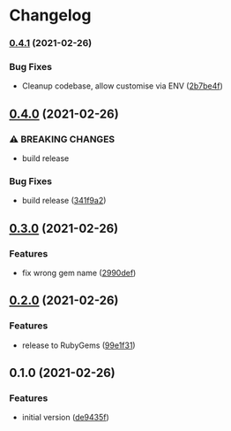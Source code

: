 # Changelog

### [0.4.1](https://www.github.com/mikian/sidekiq_liveness/compare/v0.4.0...v0.4.1) (2021-02-26)


### Bug Fixes

* Cleanup codebase, allow customise via ENV ([2b7be4f](https://www.github.com/mikian/sidekiq_liveness/commit/2b7be4f5258a4a3473abb90757031915c3263d1c))

## [0.4.0](https://www.github.com/mikian/sidekiq_liveness/compare/v0.3.0...v0.4.0) (2021-02-26)


### ⚠ BREAKING CHANGES

* build release

### Bug Fixes

* build release ([341f9a2](https://www.github.com/mikian/sidekiq_liveness/commit/341f9a23e89c75d4f4d69ae039c60da87aa3975f))

## [0.3.0](https://www.github.com/mikian/sidekiq_liviness/compare/v0.2.0...v0.3.0) (2021-02-26)


### Features

* fix wrong gem name ([2990def](https://www.github.com/mikian/sidekiq_liviness/commit/2990def26ab909f999cbcc38af7c5127c7e15443))

## [0.2.0](https://www.github.com/mikian/sidekiq_liviness/compare/v0.1.0...v0.2.0) (2021-02-26)


### Features

* release to RubyGems ([99e1f31](https://www.github.com/mikian/sidekiq_liviness/commit/99e1f31bbd5777ec612f133acf9bafe7feaf62a7))

## 0.1.0 (2021-02-26)


### Features

* initial version ([de9435f](https://www.github.com/mikian/sidekiq_liveness/commit/de9435fa8d3bbe6c2fe30157b797368ca00f9292))
